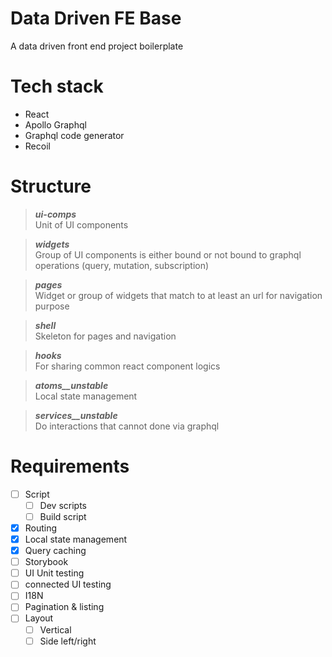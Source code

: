 # Data Driven FE Base
A data driven front end project boilerplate

# Tech stack
- React
- Apollo Graphql
- Graphql code generator
- Recoil

# Structure
> ***ui-comps***  
Unit of UI components

> ***widgets***  
Group of UI components is either bound or not bound to graphql operations (query, mutation, subscription)

> ***pages***  
Widget or group of widgets that match to at least an url for navigation purpose

> ***shell***  
Skeleton for pages and navigation

> ***hooks***  
For sharing common react component logics

> ***atoms__unstable***  
Local state management

> ***services__unstable***  
Do interactions that cannot done via graphql

# Requirements
- [ ] Script
  - [ ] Dev scripts
  - [ ] Build script
- [x] Routing
- [x] Local state management
- [x] Query caching
- [ ] Storybook
- [ ] UI Unit testing
- [ ] connected UI testing
- [ ] I18N
- [ ] Pagination & listing
- [ ] Layout
  - [ ] Vertical
  - [ ] Side left/right
